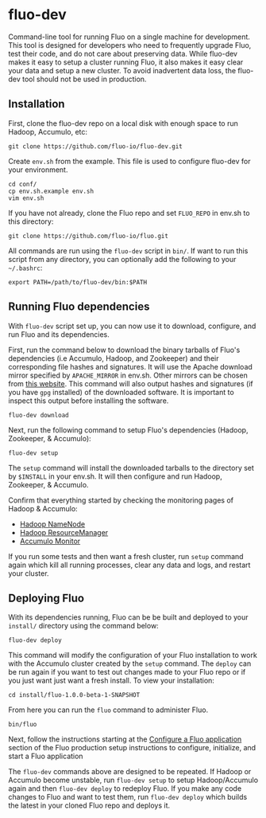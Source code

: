 fluo-dev
========

Command-line tool for running Fluo on a single machine for development.  This tool is designed for 
developers who need to frequently upgrade Fluo, test their code, and do not care about preserving 
data.  While fluo-dev makes it easy to setup a cluster running Fluo, it also makes it easy clear 
your data and setup a new cluster.  To avoid inadvertent data loss, the fluo-dev tool should not 
be used in production. 

Installation
------------

First, clone the fluo-dev repo on a local disk with enough space to run Hadoop, Accumulo, etc:

```
git clone https://github.com/fluo-io/fluo-dev.git
```

Create `env.sh` from the example.  This file is used to configure fluo-dev for your environment.

```
cd conf/
cp env.sh.example env.sh
vim env.sh
```

If you have not already, clone the Fluo repo and set `FLUO_REPO` in env.sh to this directory:

```
git clone https://github.com/fluo-io/fluo.git
```

All commands are run using the `fluo-dev` script in `bin/`.  If want to run this script from 
any directory, you can optionally add the following to your `~/.bashrc`:

```
export PATH=/path/to/fluo-dev/bin:$PATH
```

Running Fluo dependencies
-------------------------

With `fluo-dev` script set up, you can now use it to download, configure, and run Fluo and 
its dependencies.

First, run the command below to download the binary tarballs of Fluo's dependencies (i.e Accumulo, Hadoop, 
and Zookeeper) and their corresponding file hashes and signatures. It will use the Apache download 
mirror specified by `APACHE_MIRROR` in env.sh.  Other mirrors can be chosen from [this website][1].
This command will also output hashes and signatures (if you have `gpg` installed) of the downloaded
software. It is important to inspect this output before installing the software.

```
fluo-dev download
```

Next, run the following command to setup Fluo's dependencies (Hadoop, Zookeeper, & Accumulo):

```
fluo-dev setup
```

The `setup` command will install the downloaded tarballs to the directory set by `$INSTALL` in
your env.sh.  It will then configure and run Hadoop, Zookeeper, & Accumulo.  

Confirm that everything started by checking the monitoring pages of Hadoop & Accumulo:
 * [Hadoop NameNode](http://localhost:50070/)
 * [Hadoop ResourceManager](http://localhost:8088/)
 * [Accumulo Monitor](http://localhost:50095/)

If you run some tests and then want a fresh cluster, run `setup` command again which kill all
running processes, clear any data and logs, and restart your cluster.

Deploying Fluo
--------------

With its dependencies running, Fluo can be be built and deployed to your `install/` directory
using the command below:

```
fluo-dev deploy
```

This command will modify the configuration of your Fluo installation to work with the Accumulo cluster
created by the `setup` command.  The `deploy` can be run again if you want to test out changes made to
your Fluo repo or if you just want just want a fresh install.  To view your installation:

```
cd install/fluo-1.0.0-beta-1-SNAPSHOT
```

From here you can run the `fluo` command to administer Fluo.

```
bin/fluo
```

Next, follow the instructions starting at the [Configure a Fluo application][2] section of the 
Fluo production setup instructions to configure, initialize, and start a Fluo application

The `fluo-dev` commands above are designed to be repeated.  If Hadoop or Accumulo become unstable, run
`fluo-dev setup` to setup Hadoop/Accumulo again and then `fluo-dev deploy` to redeploy Fluo.
If you make any code changes to Fluo and want to test them, run `fluo-dev deploy` which builds 
the latest in your cloned Fluo repo and deploys it.

[1]: http://www.apache.org/dyn/closer.cgi
[2]: https://github.com/fluo-io/fluo/blob/master/docs/prod-fluo-setup.md#configure-a-fluo-application
